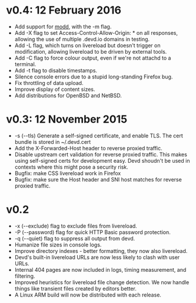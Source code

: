 
# v0.4: 12 February 2016

* Add support for [modd](https://github.com/cortesi/modd), with the -m flag.
* Add -X flag to set Access-Control-Allow-Origin: * on all responses, allowing
  the use of multiple .devd.io domains in testing.
* Add -L flag, which turns on livereload but doesn't trigger on modification,
  allowing livereload to be driven by external tools.
* Add -C flag to force colour output, even if we're not attachd to a terminal.
* Add -t flag to disable timestamps.
* Silence console errors due to a stupid long-standing Firefox bug.
* Fix throttling of data upload.
* Improve display of content sizes.
* Add distributions for OpenBSD and NetBSD.


# v0.3: 12 November 2015

* -s (--tls) Generate a self-signed certificate, and enable TLS. The cert
  bundle is stored in ~/.devd.cert
* Add the X-Forwarded-Host header to reverse proxied traffic.
* Disable upstream cert validation for reverse proxied traffic. This makes
  using self-signed certs for development easy. Devd shoudn't be used in
  contexts where this might pose a security risk.
* Bugfix: make CSS livereload work in Firefox
* Bugfix: make sure the Host header and SNI host matches for reverse proxied
  traffic.


# v0.2

* -x (--exclude) flag to exclude files from livereload.
* -P (--password) flag for quick HTTP Basic password protection.
* -q (--quiet) flag to suppress all output from devd.
* Humanize file sizes in console logs.
* Improve directory indexes - better formatting, they now also livereload.
* Devd's built-in livereload URLs are now less likely to clash with user URLs.
* Internal 404 pages are now included in logs, timing measurement, and
  filtering.
* Improved heuristics for livereload file change detection. We now handle
  things like transient files created by editors better.
* A Linux ARM build will now be distributed with each release.

